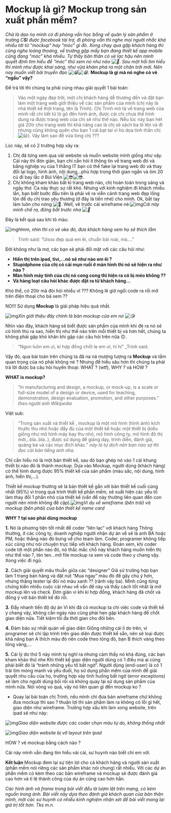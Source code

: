 # Mockup là gì? Mockup trong sản xuất phần mềm?

*Chả là dạo nọ mình có đi phỏng vấn học bổng về quản lý sản phẩm ở trường C****S****l được facebook tài trợ, đi phỏng vấn thì nghe mọi người nhắc khá nhiều tới từ “mockup” hay “móc” gì đó. Xong chạy qua gặp khách hàng thì cũng nghe loáng thoáng, về trường gặp mấy bạn đang thiết kế app mobile cũng đang “móc” khá nhiều. Tự thấy bản thân có vẻ lạc hậu nên mình quyết định tìm hiểu để “móc” thử xem nó như nào ![🤔](https://twemoji.maxcdn.com/v/14.0.2/72x72/1f914.png). Sau một hồi tìm hiểu thì mình như được khai sáng, như vừa khám phá ra một chân trời mới. Nên nay muốn viết bài truyền đạo ![😁](https://twemoji.maxcdn.com/v/14.0.2/72x72/1f601.png)![😁](https://twemoji.maxcdn.com/v/14.0.2/72x72/1f601.png).*
**Mockup là gì mà nó nghe có vẻ “ngầu” vậy?**

Để trả lời thì chúng ta phải cùng nhau giải quyết 1 bài toán:

> Vào một ngày đẹp trời, một chị khách hàng dễ thương đến và đặt bạn làm một trang web giới thiệu về các sản phẩm của mình (chị này là nhà thiết kế thời trang, tên là Trinh). Chị Trinh mô tả về trang web của mình rất chi tiết từ lô gô đến hình ảnh, được cái chị chưa thể hình dung ra được trang web của chị sẽ như thế nào. Nếu lúc này bạn hét giá 20tr cho trang web thì khả năng cao là chị sẽ sách ba lô lên và đi nhưng cũng không quên cho bạn 1 cái bạt tai vì hù dọa tinh thần chị ![😃](https://twemoji.maxcdn.com/v/14.0.2/72x72/1f603.png)).
> Vậy làm sao để vừa lòng chị ???

Lúc này, sẽ có 2 trường hợp xảy ra:

1. Chị đã từng xem qua vài website và muốn website mình giống như vậy. Cái này thì đơn giản, bạn chỉ cần hỏi ít thông tin về trang web đó và bằng nghiệp vụ của 1 thằng IT bạn có thể fake lại trang web đó và thay đổi lại logo, hình ảnh, nội dung,..phù hợp trong thời gian ngắn và ôm 20 củ đi bay lắc ở Bùi Viện ![😎](https://twemoji.maxcdn.com/v/14.0.2/72x72/1f60e.png)![😎](https://twemoji.maxcdn.com/v/14.0.2/72x72/1f60e.png).
2. Chị không kham khảo bất kì trang web nào, chị hoàn toàn trong sáng và ngây thơ. Ca này thực sự rất khó. Nhưng với kinh nghiệm đi khách nhiều lần, bạn biết bước đầu tiên là phải vẽ ra viễn cảnh trang web đẹp lồng lộn để dụ chị trao yêu thương (ở đây là tiền nhé) cho mình. Ok, bắt tay làm luôn cho nóng ![🤑](https://twemoji.maxcdn.com/v/14.0.2/72x72/1f911.png).
   Well, vẽ trước cái wireframe nè:![img](https://images.viblo.asia/8d35d851-d214-46c5-b0fd-f627b10d5fdb.png)*Cái này mình chế ra, đừng bắt trước nha ![😬](https://twemoji.maxcdn.com/v/14.0.2/72x72/1f62c.png)*

Đây là kết quả sau khi tô màu:

![img](https://images.viblo.asia/d985a5bc-486e-4749-8ae7-cf2da51209a1.png)*Hmm, nhìn thì có vẻ oke đó, đưa khách hàng xem họ sẽ thích lắm*

> Trinh said: “Uisss đẹp quá em êi, chuẩn bài roài, mà….”

Đời không như là mơ, các bạn sẽ phải đối mặt với các câu hỏi như:

- **Hiển thị trên ipad, tivi,…nó sẽ như nào em êi ?**
- **Stupidphone của chị có cái mụn ruồi ở màn hình thì nó sẽ hiện ra như nào ?**
- **Màn hình máy tính của chị nó cong cong thì hiện ra có bị méo không ??**
- **Và hàng loạt câu hỏi khác được đặt ra từ khách hàng…**

Khó thế, có 20tr mà đòi hỏi nhiều vl ??? Không lẽ giờ ngồi code ra rồi mở trên điện thoại cho bả xem ??

NO!!! Sử dụng **Mockup** là giải pháp hiệu quả nhất.

![img](https://images.viblo.asia/f36236d0-2e1c-424d-b938-e37ebe59922c.jpg)*Xin giới thiệu đây chính là bản mockup của em nó ![😘](https://twemoji.maxcdn.com/v/14.0.2/72x72/1f618.png)*

Nhìn vào đây, khách hàng sẽ biết được sản phẩm của mình khi đẻ ra nó sẽ có hình thù ra sao, hiển thị như thế nào trên mỗi thiết bị và hơn hết, chúng ta không phải gặp khó khăn khi gặp các câu hỏi trên nữa 😊.

> “Ngon luôn em ưi, kí hợp đồng chốt lẹ em ưi, hí hí” _Trinh said.

Vậy đó, qua bài toán trên chúng ta đã na ná mượng tượng ra **Mockup** và tầm quan trọng của nó phải không nè ? Nhưng để hiểu sâu hơn thì chúng ta phải trả lời được ba câu hỏi huyền thoại: WHAT ? (wtf), WHY ? và HOW ?

**WHAT is mockup?**

> “In manufacturing and design, a mockup, or mock-up, is a scale or full-size model of a design or device, used for teaching, demonstration, design evaluation, promotion, and other purposes.” *theo người anh Wikipedia*

Việt sub:

> “Trong sản xuất và thiết kế , mockup là một mô hình (hình ảnh) kích thước thu nhỏ hoặc đầy đủ của một thiết kế hoặc một thiết bị (kiểu giống như mô hình máy bay thu nhỏ, mô hình công ty, mô hình đô thị mới,..bla..bla..), được sử dụng để giảng dạy, trình diễn, đánh giá, quảng bá và các mục đích khác.”
> *này là tự dịch nên bạn nào sợ thì đọc cái bản tiếng anh nha.*

Chỉ cần hiểu nó là một bản thiết kế, sau đó bạn ghép nó vào 1 cái khung thiết bị nào đó là thành mockup. Dựa vào Mockup, người dùng (khách hàng) có thể hình dung được 95% thiết kế của sản phẩm (màu sắc, nội dung, hình ảnh, hiển thị,…).

Thiết kế mockup thường sẽ là bản thiết kế gần với bản thiết kế cuối cùng nhất (95%) vì trong quá trình thiết kế phần mềm, sẽ xuất hiện các yếu tố làm thay đổi 1 phần nhỏ của thiết kế (vấn đề này thường liên quan đến con người nên mình không đề cập).![img](https://images.viblo.asia/53e5cd93-f8cd-4086-8cdd-94ed5f201951.png)*Ví dụ về wireframe (bên trái) và mockup (bên phải) của bản thiết kế name card*

**WHY ? tại sao phải dùng mockup**

**1.** Nó là phương tiện tốt nhất để coder “liên lạc” với khách hàng Thông thường, ở các công ty, doanh nghiệp người nhận dự án về sẽ là anh BA hoặc PM, hoặc thằng nào đó bưng về cho team làm. Coder, programer không tiếp xúc cũng như nói chuyện trực tiếp với khách hàng. Đoán xem, khi coder code tới một phần nào đó, nó thắc mắc chỗ này khách hàng muốn hiển thị như thế nào ?, tèn ten…mở file mockup ra xem và code theo y chang vậy. Xong việc đi ngủ.

**2.** Cách giải quyết mâu thuẫn giữa các “designer” Giả sử trường hợp bạn làm 1 trang bán hàng và đặt nút “Mua ngay” màu đỏ để gây chú ý hơn, nhưng thằng tester lại đòi nó màu xanh ?? (rảnh vậy ba). Mình cũng từng chứng kiến nhiều cuộc cãi nhau về vấn đề này và thấy cách tốt nhất là mở mockup lên và check. Đơn giản vì khi kí hợp đồng, khách hàng đã chốt và đồng ý với bản thiết kế đó rồi.

**3.** Đẩy nhanh tiến độ dự án Vì khi đã có mockup ta chỉ việc code và thiết kế y chang vậy, không cần ngày nào cũng phải hẹn gặp khách hàng để chốt giao diện nữa. Tiết kiệm tối đa thời gian cho đôi bên.

**4.** Đảm bảo sự nhất quán về giao diện Giống những cái lí do trên, vì programer sẽ chỉ lập trình trên giao diện được thiết kế sẵn, nên sẽ loại được khả năng bạn A thích màu đỏ nên code theo tông đỏ, bạn B thích vàng theo tông vàng,…

**5.** Cái lý do thứ 5 này mình tự nghĩ ra nhưng cảm thấy nó khá đúng, các bạn kham khảo thử nhe Khi thiết kế giao diện người dùng có 1 điều mà ai cũng phải biết đó là “tránh những yếu tố bất ngờ”. Người dùng (end-user) là có 1 trái tim mỏng manh và yếu đuối, họ sử dụng phần mềm của mình để giải quyết nhu cầu của họ, trường hợp xảy tình huống bất ngờ (error exceptions) sẽ làm cho người dùng bối rối và không quay lại sử dụng sản phẩm của mình nữa. Nói vòng vo quá, vậy nó liên quan gì đến mockup ko ?

- Quay lại bài toán chị Trinh, nếu mình chỉ đưa bản wireframe chứ không đưa mockup thì sao ? thuận lợi thì sản phẩm làm ra không có lỗi gì hết, giao diện như wireframe. Trường hợp xấu khi làm xong website, trên ipad sẽ như này:

![img](https://images.viblo.asia/31eca953-7e50-4a1b-92bd-711d38400bca.jpg)*Giao diện website được các coder chọn màu tự do, không thống nhất*

![img](https://images.viblo.asia/52f32dfa-3d03-46bc-abc2-ca664ef72a02.png)*Giao diện website bị vỡ layout trên ipad*

HOW ? vẽ mockup bằng cách nào ?

Cái này mình vẫn đang tìm hiểu vài cái, sư huynh nào biết chỉ em với.

**Kết luận** Mockup đem lại sự tiện lợi cho cả khách hàng và người sản xuất (phần mềm nói riêng các sản phẩm khác nói chung) rất nhiều. Vời các dự án phần mềm có kèm theo các bản wireframe và mockup sẽ được đánh giá cao hơn và tỉ lệ thành công của dự án cũng cao hơn hẳn.

*Các hình ảnh và frame trong bài viết đều là lượm lặt trên mạng, có kèm nguồn trong ảnh. Bài viết này dựa theo đánh giá khách quan của bản thân mình, mời các sư huynh có nhiều kinh nghiệm nhận xét để bài viết mang lại giá trị tốt hơn. Tks m.n.*